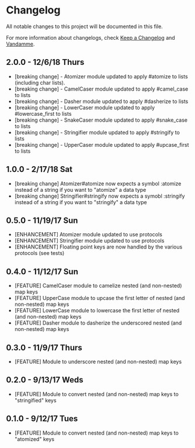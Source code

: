 # Changelog

All notable changes to this project will be documented in this file.

For more information about changelogs, check
[Keep a Changelog](http://keepachangelog.com) and
[Vandamme](http://tech-angels.github.io/vandamme).

## 2.0.0 - 12/6/18 Thurs

* [breaking change] - Atomizer module updated to apply #atomize to lists (including char lists).
* [breaking change] - CamelCaser module updated to apply #camel_case to lists
* [breaking change] - Dasher module updated to apply #dasherize to lists
* [breaking change] - LowerCaser module updated to apply #lowercase_first to lists
* [breaking change] - SnakeCaser module updated to apply #snake_case to lists
* [breaking change] - Stringifier module updated to apply #stringify to lists
* [breaking change] - UpperCaser module updated to apply #upcase_first to lists

## 1.0.0 - 2/17/18 Sat

* [breaking change] Atomizer#atomize now expects a symbol :atomize instead of a string if you want to "atomize" a data type
* [breaking change] Stringifier#stringify now expects a symobl :stringify instead of a string if you want to "stringify" a data type

## 0.5.0 - 11/19/17 Sun

* [ENHANCEMENT] Atomizer module updated to use protocols
* [ENHANCEMENT] Stringifier module updated to use protocols
* [ENHANCEMENT] Floating point keys are now handled by the various protocols
  (see tests)

## 0.4.0 - 11/12/17 Sun

* [FEATURE] CamelCaser module to camelize nested (and non-nested) map keys
* [FEATURE] UpperCase module to upcase the first letter of nested (and non-nested) map keys
* [FEATURE] LowerCase module to lowercase the first letter of nested (and non-nested) map keys
* [FEATURE] Dasher module to dasherize the underscored nested (and non-nested) map keys

## 0.3.0 - 11/9/17 Thurs

* [FEATURE] Module to underscore nested (and non-nested) map keys

## 0.2.0 - 9/13/17 Weds

* [FEATURE] Module to convert nested (and non-nested) map keys to "stringified" keys

## 0.1.0 - 9/12/17 Tues

* [FEATURE] Module to convert nested (and non-nested) map keys to "atomized" keys
